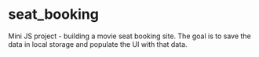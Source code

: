 # seat_booking
Mini JS project - building a movie seat booking site. The goal is to save the data in local storage and populate the UI with that data.
